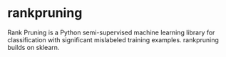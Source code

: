 # rankpruning
Rank Pruning is a Python semi-supervised machine learning library for classification with significant mislabeled training examples. rankpruning builds on sklearn. 
